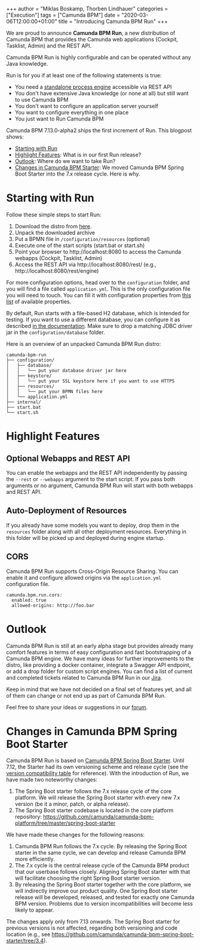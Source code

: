 +++
author = "Miklas Boskamp, Thorben Lindhauer"
categories = ["Execution"]
tags = ["Camunda BPM"]
date = "2020-03-06T12:00:00+01:00"
title = "Introducing Camunda BPM Run"
+++


We are proud to announce **Camunda BPM Run**, a new distribution of Camunda BPM that provides the Camunda web applications (Cockpit, Tasklist, Admin) and the REST API.

Camunda BPM Run is highly configurable and can be operated without any Java knowledge.

<!--more-->

Run is for you if at least one of the following statements is true:

* You need a [standalone process engine](https://docs.camunda.org/manual/latest/introduction/architecture/#standalone-remote-process-engine-server) accessible via REST API
* You don't have extensive Java knowledge (or none at all) but still want to use Camunda BPM
* You don't want to configure an application server yourself
* You want to configure everything in one place
* You just want to Run Camunda BPM


Camunda BPM 7.13.0-alpha2 ships the first increment of Run. This blogpost shows:

* [Starting with Run](#starting-with-run)
* [Highlight Features](#highlight-features): What is in our first Run release?
* [Outlook](#outlook): Where do we want to take Run?
* [Changes in Camunda BPM Starter](#changes-in-camunda-bpm-spring-boot-starter): We moved Camunda BPM Spring Boot Starter into the 7.x release cycle. Here is why.

# Starting with Run
Follow these simple steps to start Run:

1. Download the distro from [here](https://app.camunda.com/nexus/repository/public/org/camunda/bpm/run/camunda-bpm-run/7.13.0-alpha2/camunda-bpm-run-7.13.0-alpha2.zip).
1. Unpack the downloaded archive
1. Put a BPMN file in `/configuration/resources` (optional)
1. Execute one of the start scripts (start.bat or start.sh)
1. Point your browser to http://localhost:8080 to access the Camunda webapps (Cockpit, Tasklist, Admin)
1. Access the REST API via http://localhost:8080/rest/ (e.g., http://localhost:8080/rest/engine)

For more configuration options, head over to the `configuration` folder, and you will find a file called `application.yml`. This is the only configuration file you will need to touch.
You can fill it with configuration properties from [this list](https://docs.camunda.org/manual/latest/user-guide/camunda-bpm-run/#configure-camunda-bpm-run) of available properties.

By default, Run starts with a file-based H2 database, which is intended for testing. If you want to use a different database, you can configure it as described [in the documentation](https://docs.camunda.org/manual/latest/user-guide/camunda-bpm-run/#database). Make sure to drop a matching JDBC driver jar in the `configuration/database` folder.

Here is an overview of an unpacked Camunda BPM Run distro:

```
camunda-bpm-run
├── configuration/
│   ├── database/
│   │   └── put your database driver jar here
│   ├── keystore/
│   │   └── put your SSL keystore here if you want to use HTTPS
│   ├── resources/
│   │   └── put your BPMN files here
│   └── application.yml
├── internal/
├── start.bat
└── start.sh
```

# Highlight Features

## Optional Webapps and REST API
You can enable the webapps and the REST API independently by passing the `--rest` or `--webapps` argument to the start script. If you pass both arguments or no argument, Camunda BPM Run will start with both webapps and REST API.

## Auto-Deployment of Resources
If you already have some models you want to deploy, drop them in the `resources` folder along with all other deployment resources.
Everything in this folder will be picked up and deployed during engine startup.

## CORS
Camunda BPM Run supports Cross-Origin Resource Sharing. You can enable it and configure allowed origins via the `application.yml` configuration file.

```
camunda.bpm.run.cors:
  enabled: true
  allowed-origins: http://foo.bar
```

# Outlook
Camunda BPM Run is still at an early alpha stage but provides already many comfort features in terms of easy configuration and fast bootstrapping of a Camunda BPM engine.
We have many ideas for further improvements to the distro, like providing a docker container, integrate a Swagger API endpoint, or add a drop folder for custom script engines. You can find a list of current and completed tickets related to Camunda BPM Run in our [Jira](https://jira.camunda.com/issues/?jql=project%20%3D%20CAM%20AND%20component%20%3D%20run%20ORDER%20BY%20fixVersion%20ASC).

Keep in mind that we have not decided on a final set of features yet, and all of them can change or not end up as part of Camunda BPM Run.

Feel free to share your ideas or suggestions in our [forum](https://forum.camunda.org/).

# Changes in Camunda BPM Spring Boot Starter

Camunda BPM Run is based on [Camunda BPM Spring Boot Starter](https://docs.camunda.org/manual/latest/user-guide/spring-boot-integration/). Until 7.12, the Starter had its own versioning scheme and release cycle (see the [version compatibility table](https://docs.camunda.org/manual/latest/user-guide/spring-boot-integration/version-compatibility/) for reference). With the introduction of Run, we have made two noteworthy changes:

1. The Spring Boot starter follows the 7.x release cycle of the core platform. We will release the Spring Boot starter with every new 7.x version (be it a minor, patch, or alpha release).
1. The Spring Boot starter codebase is located in the core platform repository: https://github.com/camunda/camunda-bpm-platform/tree/master/spring-boot-starter

We have made these changes for the following reasons:

1. Camunda BPM Run follows the 7.x cycle. By releasing the Spring Boot starter in the same cycle, we can develop and release Camunda BPM more efficiently.
1. The 7.x cycle is the central release cycle of the Camunda BPM product that our userbase follows closely. Aligning Spring Boot starter with that will facilitate choosing the right Spring Boot starter version.
1. By releasing the Spring Boot starter together with the core platform, we will indirectly improve our product quality. One Spring Boot starter release will be developed, released, and tested for exactly one Camunda BPM version. Problems due to version incompatibilities will become less likely to appear.

The changes apply only from 7.13 onwards. The Spring Boot starter for previous versions is not affected, regarding both versioning and code location (e.g., see https://github.com/camunda/camunda-bpm-spring-boot-starter/tree/3.4).